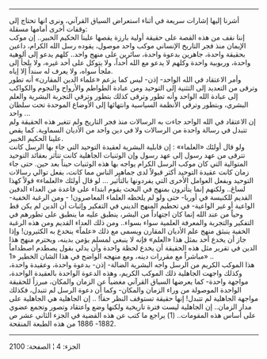 ------------------------------------------------------------------------

أشرنا إليها إشارات سريعة في أثناء استعراض السياق القرآني، ونرى انها
تحتاج إلى وقفات أخرى أمامها مسقلة:  
إننا نقف من هذه القصة على حقيقة أولية بارزة يقصها علينا الحكيم الخبير..
إن موكب الإيمان منذ فجر التاريخ الإنساني موكب واحد موصول، يقوده رسل الله
الكرام، داعين بحقيقة واحدة، جاهرين بدعوة واحدة، سائرين على منهج واحد..
كلهم يدعو إلى ألوهية واحدة، وربوبية واحدة وكلهم لا يدعو مع الله أحداً،
ولا يتوكل على أحد غيره، ولا يلجأ إلى ملجأ سواه، ولا يعرف له سنداً إلا
إياه.  
وأمر الاعتقاد في الله الواحد- إذن- ليس كما يزعم «علماء الدين المقارن»
أنه تطور وترقى من التعديد إلى التثنية إلى التوحيد ومن عبادة الطواطم
والأرواح والنجوم والكواكب إلى عبادة الله الواحد وأنه تطور وترقى كذلك
بتطور وترقي التجربة البشرية والعلم البشري، وبتطور وترقي الأنظمة السياسية
وانتهائها إلى الأوضاع الموحدة تحت سلطان واحد ...  
إن الاعتقاد في الله الواحد جاءت به الرسالات منذ فجر التاريخ ولم تتغير
هذه الحقيقة ولم تتبدل في رسالة واحدة من الرسالات ولا في دين واحد من
الأديان السماوية. كما يقص علينا الحكيم الخبير.  
ولو قال أولئك «العلماء» : إن قابلية البشرية لعقيدة التوحيد التي جاء بها
الرسل كانت تترقى من عهد رسول إلى عهد رسول وإن الوثنيات الجاهلية كانت
تتأثر بعقائد التوحيد المتوالية التي كان موكب الرسل الكرام يواجه بها هذه
الوثنيات حيناً بعد حين. حتى جاء زمان كانت عقيدة التوحيد أكثر قبولاً لدى
جماهير الناس مما كانت، بفعل توالي رسالات التوحيد وبفعل العوامل الأخرى
التي يفردونها بالتأثير ... لو قال أولئك «العلماء» قولاً كهذا لساغ..
ولكنهم إنما يتأثرون بمنهج في البحث يقوم ابتداء على قاعدة من العداء
الدفين القديم للكنيسة في أوربا- حتى ولو لم يلحظه العلماء المعاصرون! -
ومن الرغبة الخفية- الواعية أو غير الواعية- في تحطيم المنهج الديني في
التفكير وإثبات أن الدين لم يكن قط وحياً من عند الله إنما كان اجتهاداً من
البشر، ينطبق عليه ما ينطبق على تطورهم في التفكير والتجربة والمعرفة
العلمية سواء بسواء.. ومن ذلك العداء القديم ومن هذه الرغبة الخفية ينبثق
منهج علم الأديان المقارن ويسمى مع ذلك «علماً» ينخدع به الكثيرون! وإذا جاز
أن يخدع أحد بمثل هذا «العلم» فإنه لا ينبغي لمسلم يؤمن بدينه، ويحترم منهج
هذا الدين في تقرير مثل هذه الحقيقة أن يخدع لحظة واحدة وأن يدلي بقول
يصطدم اصطداماً مباشراً مع مقررات دينه، ومع منهجه الواضح في هذا الشان
الخطير «1» ..  
هذا الموكب الكريم من الرسل واجه البشرية الضالة- إذن- بدعوة واحدة، وعقيدة
واحدة، وكذلك واجهت الجاهلية ذلك الموكب الكريم، وهذه الدعوة الواحدة
بالعقيدة الواحدة، مواجهة واحدة- كما يعرضها السياق القرآني مغضياً عن
الزمان والمكان، مبرزاً للحقيقة الواحدة الموصولة من وراء الزمان والمكان-
وكما أن دعوة الرسل لم تتبدل، فكذلك مواجهة الجاهلية لم تتبدل! إنها حقيقة
تستوقف النظر حقاً! .. إن الجاهلية هي الجاهلية على مدار الزمان.. إن
الجاهلية ليست فترة تاريخية ولكنها وضع واعتقاد وتصور وتجمع عضوي على أساس
هذه المقومات.. (1) يراجع ما كتب عن هذه القضية في الجزء الثاني عشر ص
1882- 1886 من هذه الطبعة المنقحة.

------------------------------------------------------------------------

الجزء: 4 ¦ الصفحة: 2100
